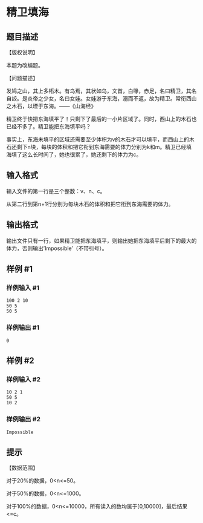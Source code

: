 # 精卫填海

## 题目描述

【版权说明】

本题为改编题。

【问题描述】

发鸠之山，其上多柘木。有鸟焉，其状如乌，文首，白喙，赤足，名曰精卫，其名自詨。是炎帝之少女，名曰女娃。女娃游于东海，溺而不返，故为精卫。常衔西山之木石，以堙于东海。——《山海经》

精卫终于快把东海填平了！只剩下了最后的一小片区域了。同时，西山上的木石也已经不多了。精卫能把东海填平吗？

事实上，东海未填平的区域还需要至少体积为v的木石才可以填平，而西山上的木石还剩下n块，每块的体积和把它衔到东海需要的体力分别为k和m。精卫已经填海填了这么长时间了，她也很累了，她还剩下的体力为c。


## 输入格式

输入文件的第一行是三个整数：v、n、c。

从第二行到第n+1行分别为每块木石的体积和把它衔到东海需要的体力。


## 输出格式

输出文件只有一行，如果精卫能把东海填平，则输出她把东海填平后剩下的最大的体力，否则输出’Impossible’（不带引号）。


## 样例 #1

### 样例输入 #1
```
100 2 10
50 5
50 5
```

### 样例输出 #1

```
0
```

## 样例 #2

### 样例输入 #2
```
10 2 1
50 5
10 2
```

### 样例输出 #2

```
Impossible
```

## 提示

【数据范围】

对于20%的数据，0<n<=50。

对于50%的数据，0<n<=1000。

对于100%的数据，0<n<=10000，所有读入的数均属于[0,10000]，最后结果<=c。

